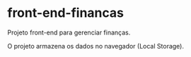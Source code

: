 # front-end-financas

Projeto front-end para gerenciar finanças.

O projeto armazena os dados no navegador (Local Storage).